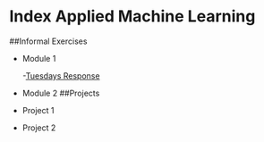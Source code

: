# Index Applied Machine Learning

##Informal Exercises

- Module 1 
  
  -[Tuesdays Response](tues1.md)

- Module 2
##Projects

- Project 1

- Project 2